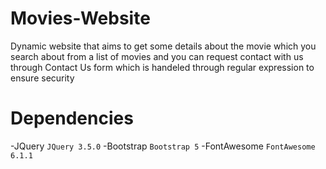# Movies-Website
Dynamic website that aims to get some details about the movie which you search about from a list of movies and you can request contact with us through Contact Us form which is handeled through regular expression to ensure security
# Dependencies
-JQuery `JQuery 3.5.0`
-Bootstrap `Bootstrap 5`
-FontAwesome `FontAwesome 6.1.1`
